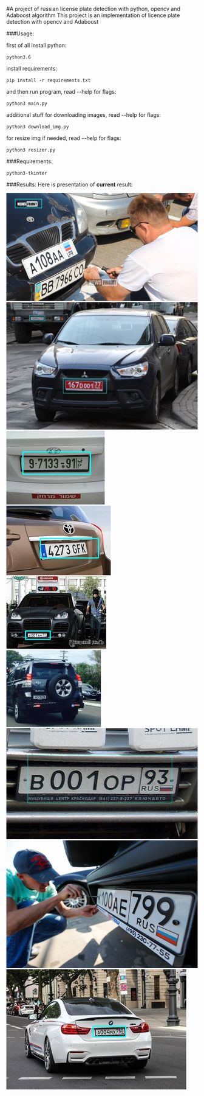 #A project of russian license plate detection with python, opencv and Adaboost algorithm
This project is an implementation of licence plate detection with opencv and Adaboost


###Usage:
    
first of all install python:

    python3.6

install requirements:
    
    pip install -r requirements.txt
    
and then run program, read --help for flags:
    
    python3 main.py 

additional stuff for downloading images, read --help for flags:

    python3 download_img.py 
    
for resize img if needed, read --help for flags:
    
    python3 resizer.py

###Requirements:

    python3-tkinter
    
###Results:
Here is presentation of **current** result:

![images](data/git_images/1.jpg)
![images](data/git_images/2.JPG)
![images](data/git_images/3.jpeg)
![images](data/git_images/4.jpeg)
![images](data/git_images/5.jpeg)
![images](data/git_images/6.jpeg)
![images](data/git_images/7.jpg)
![images](data/git_images/8.jpg)
![images](data/git_images/9.jpg)
